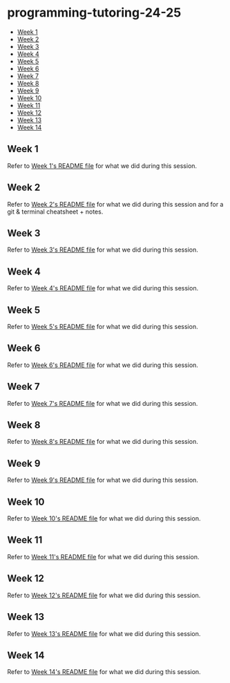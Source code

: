 # programming-tutoring-24-25

- [Week 1](#week-1)
- [Week 2](#week-2)
- [Week 3](#week-3)
- [Week 4](#week-4)
- [Week 5](#week-5)
- [Week 6](#week-6)
- [Week 7](#week-7)
- [Week 8](#week-8)
- [Week 9](#week-9)
- [Week 10](#week-10)
- [Week 11](#week-11)
- [Week 12](#week-12)
- [Week 13](#week-13)
- [Week 14](#week-14)

## Week 1

Refer to [Week 1's README file](term_1/week_1/README.md) for what we did during this session.

## Week 2

Refer to [Week 2's README file](term_1/week_2/README.md) for what we did during this session and for a git & terminal cheatsheet + notes.

## Week 3

Refer to [Week 3's README file](term_1/week_3/README.md) for what we did during this session.

## Week 4

Refer to [Week 4's README file](term_1/week_4/README.md) for what we did during this session.

## Week 5

Refer to [Week 5's README file](term_1/week_5/README.md) for what we did during this session.

## Week 6

Refer to [Week 6's README file](term_1/week_6/README.md) for what we did during this session.

## Week 7

Refer to [Week 7's README file](term_1/week_7/README.md) for what we did during this session.

## Week 8

Refer to [Week 8's README file](term_1/week_8/README.md) for what we did during this session.

## Week 9

Refer to [Week 9's README file](term_1/week_9/README.md) for what we did during this session.

## Week 10

Refer to [Week 10's README file](term_1/week_10/README.md) for what we did during this session.

## Week 11

Refer to [Week 11's README file](term_2/week_1/README.md) for what we did during this session.

## Week 12

Refer to [Week 12's README file](term_2/week_2/README.md) for what we did during this session.

## Week 13

Refer to [Week 13's README file](term_2/week_3/README.md) for what we did during this session.

## Week 14

Refer to [Week 14's README file](term_2/week_4/README.md) for what we did during this session.
